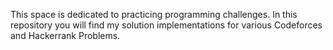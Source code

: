 This space is dedicated to practicing programming challenges. In this repository you will find my solution implementations for various Codeforces and Hackerrank Problems.
 <!--
Additionally, the exercises are categorized based on difficulty levels from Codeforces:
* Easy: Beginner-friendly problems to grasp fundamental concepts.
* Medium: Intermediate-level problems to enhance problem-solving skills.
* Hard: Advanced challenges for those seeking a greater challenge.

## Codeforces difficulty levels
Here is an overview of the difficulty ranges in Codeforces:

* 800-1200: Very easy problems, suitable for beginners.
* 1200-1500: Easy problems, suitable for those who have gained some experience.
* 1500-1800: Problems of medium difficulty, appropriate for intermediate programmers.
* 1800-2100: More challenging problems, aimed at more advanced programmers.
* 2100-2400: Difficult problems, for those with significant experience.
* 2400-2700: Very difficult problems, requiring advanced skills in algorithms and data structures.
* 2700-3000: Extremely difficult problems, reserved for very competent programmers.
* 3000-3500+: Exceptionally difficult problems, suitable for high-level contestants and competitors in the final stages of competitions.
-->
